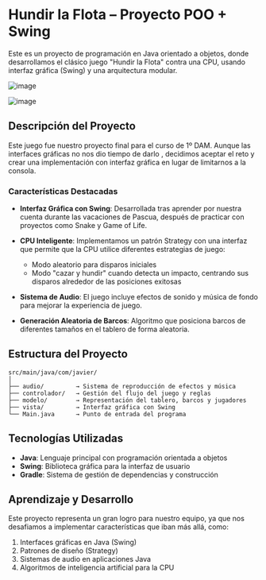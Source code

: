 # Hundir la Flota – Proyecto POO + Swing

Este es un proyecto de programación en Java orientado a objetos, donde desarrollamos el clásico juego "Hundir la Flota" contra una CPU, usando interfaz gráfica (Swing) y una arquitectura modular.

![image](https://github.com/user-attachments/assets/0f85128b-69b5-42fa-8e53-bf1d60d3b770)

![image](https://github.com/user-attachments/assets/c05f0f4e-1d4b-41b9-ac52-40f65c5f3297)


## Descripción del Proyecto

Este juego fue nuestro proyecto final para el curso de 1º DAM. Aunque las interfaces gráficas no nos dio tiempo de darlo , decidimos aceptar el reto y crear una implementación con interfaz gráfica en lugar de limitarnos a la consola.

### Características Destacadas

- **Interfaz Gráfica con Swing**: Desarrollada tras aprender por nuestra cuenta durante las vacaciones de Pascua, después de practicar con proyectos como Snake y Game of Life.

- **CPU Inteligente**: Implementamos un patrón Strategy con una interfaz que permite que la CPU utilice diferentes estrategias de juego:
  - Modo aleatorio para disparos iniciales
  - Modo "cazar y hundir" cuando detecta un impacto, centrando sus disparos alrededor de las posiciones exitosas

- **Sistema de Audio**: El juego incluye efectos de sonido y música de fondo para mejorar la experiencia de juego.

- **Generación Aleatoria de Barcos**: Algoritmo que posiciona barcos de diferentes tamaños en el tablero de forma aleatoria.

## Estructura del Proyecto

```
src/main/java/com/javier/
│
├── audio/         → Sistema de reproducción de efectos y música
├── controlador/   → Gestión del flujo del juego y reglas
├── modelo/        → Representación del tablero, barcos y jugadores
├── vista/         → Interfaz gráfica con Swing
└── Main.java      → Punto de entrada del programa
```

## Tecnologías Utilizadas

- **Java**: Lenguaje principal con programación orientada a objetos
- **Swing**: Biblioteca gráfica para la interfaz de usuario
- **Gradle**: Sistema de gestión de dependencias y construcción

## Aprendizaje y Desarrollo

Este proyecto representa un gran logro para nuestro equipo, ya que nos desafiamos a implementar características que iban más allá, como:

1. Interfaces gráficas en Java (Swing)
2. Patrones de diseño (Strategy)
3. Sistemas de audio en aplicaciones Java
4. Algoritmos de inteligencia artificial para la CPU



